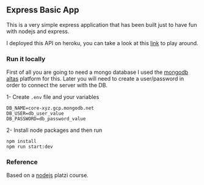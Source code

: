 ## Express Basic App

This is a very simple express application that has been built just to have fun with nodejs and express.

I deployed this API on heroku, you can take a look at this [link](https://esquinazi-nodejs-react-chat.herokuapp.com/messages) to play around.

### Run it locally

First of all you are going to need a mongo database I used the [mongodb altas](https://www.mongodb.com/cloud/atlas) platform for this. Later you will need to create a user/password in order to connect the server with the DB.

1- Create `.env` file and your variables

```
DB_NAME=core-xyz.gcp.mongodb.net
DB_USER=db_user_value
DB_PASSWORD=db_password_value
```

2- Install node packages and then run

```
npm install
npm run start:dev
```

### Reference

Based on a [nodejs](https://platzi.com/clases/backend-js/) platzi course.
